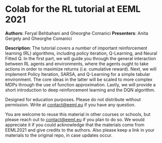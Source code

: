 # Colab for the RL tutorial at EEML 2021

**Authors**: Feryal Behbahani and Gheorghe Comanici
**Presenters**: Anita Gergely and Gheorghe Comanici

**Description**: The tutorial covers a number of important reinforcement learning (RL) algorithms, including policy iteration, Q-Learning, and Neural Fitted Q. In the first part, we will guide you through the general interaction between RL agents and environments, where the agents ought to take actions in order to maximize returns (i.e. cumulative reward). Next, we will implement Policy Iteration, SARSA, and Q-Learning for a simple tabular environment. The core ideas in the latter will be scaled to more complex MDPs through the use of function approximation. Lastly, we will provide a short introduction to deep reinforcement learning and the DQN algorithm.

Designed for education purposes. Please do not distribute without permission. Write at contact@eeml.eu if you have any question.

You are welcome to reuse this material in other courses or schools, but please reach out to contact@eeml.eu if you plan to do so. We would appreciate it if you could acknowledge that the materials come from EEML2021 and give credits to the authors. Also please keep a link in your materials to the original repo, in case updates occur.
